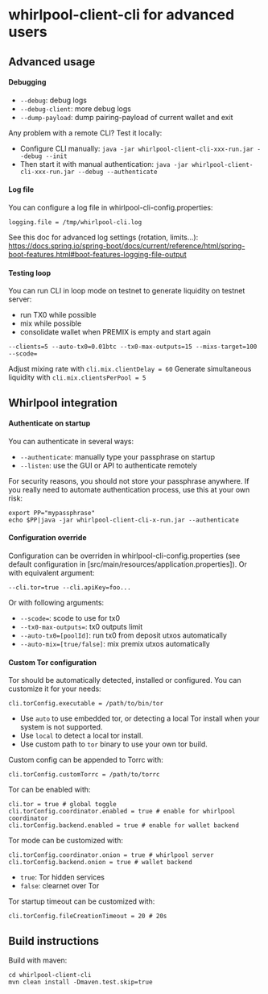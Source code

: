 # whirlpool-client-cli for advanced users


## Advanced usage

#### Debugging
- ```--debug```: debug logs
- ```--debug-client```: more debug logs
- ```--dump-payload```: dump pairing-payload of current wallet and exit

Any problem with a remote CLI? Test it locally:
- Configure CLI manually: ```java -jar whirlpool-client-cli-xxx-run.jar --debug --init```
- Then start it with manual authentication: ```java -jar whirlpool-client-cli-xxx-run.jar --debug --authenticate```

#### Log file
You can configure a log file in whirlpool-cli-config.properties:
```
logging.file = /tmp/whirlpool-cli.log
```
See this doc for advanced log settings (rotation, limits...):
https://docs.spring.io/spring-boot/docs/current/reference/html/spring-boot-features.html#boot-features-logging-file-output

#### Testing loop
You can run CLI in loop mode on testnet to generate liquidity on testnet server:
- run TX0 while possible
- mix while possible
- consolidate wallet when PREMIX is empty and start again
```
--clients=5 --auto-tx0=0.01btc --tx0-max-outputs=15 --mixs-target=100 --scode=
```

Adjust mixing rate with ```cli.mix.clientDelay = 60```
Generate simultaneous liquidity with ```cli.mix.clientsPerPool = 5```



## Whirlpool integration


#### Authenticate on startup
You can authenticate in several ways:
- ```--authenticate```: manually type your passphrase on startup
- ```--listen```: use the GUI or API to authenticate remotely


For security reasons, you should not store your passphrase anywhere. If you really need to automate authentication process, use this at your own risk:
```
export PP="mypassphrase"
echo $PP|java -jar whirlpool-client-cli-x-run.jar --authenticate
```


#### Configuration override
Configuration can be overriden in whirlpool-cli-config.properties (see default configuration in [src/main/resources/application.properties]).
Or with equivalent argument:
```
--cli.tor=true --cli.apiKey=foo...
```

Or with following arguments:
- ```--scode=```: scode to use for tx0
- ```--tx0-max-outputs=```: tx0 outputs limit
- ```--auto-tx0=[poolId]```: run tx0 from deposit utxos automatically
- ```--auto-mix=[true/false]```: mix premix utxos automatically


#### Custom Tor configuration
Tor should be automatically detected, installed or configured. You can customize it for your needs:
```
cli.torConfig.executable = /path/to/bin/tor
```
- Use `auto` to use embedded tor, or detecting a local Tor install when your system is not supported.
- Use `local` to detect a local tor install.
- Use custom path to `tor` binary to use your own tor build.

Custom config can be appended to Torrc with:
```
cli.torConfig.customTorrc = /path/to/torrc
```

Tor can be enabled with:
```
cli.tor = true # global toggle
cli.torConfig.coordinator.enabled = true # enable for whirlpool coordinator
cli.torConfig.backend.enabled = true # enable for wallet backend
```

Tor mode can be customized with:
```
cli.torConfig.coordinator.onion = true # whirlpool server
cli.torConfig.backend.onion = true # wallet backend
```
- `true`: Tor hidden services 
- `false`: clearnet over Tor

Tor startup timeout can be customized with:
```
cli.torConfig.fileCreationTimeout = 20 # 20s
```

## Build instructions
Build with maven:

```
cd whirlpool-client-cli
mvn clean install -Dmaven.test.skip=true
```